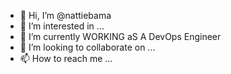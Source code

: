 - 👋 Hi, I’m @nattiebama
- 👀 I’m interested in ...
- 🌱 I’m currently WORKING aS A DevOps Engineer
- 💞️ I’m looking to collaborate on ...
- 📫 How to reach me ...

<!---
nattiebama/nattiebama is a ✨ special ✨ repository because its `README.md` (this file) appears on your GitHub profile.
You can click the Preview link to take a look at your changes.
--->
